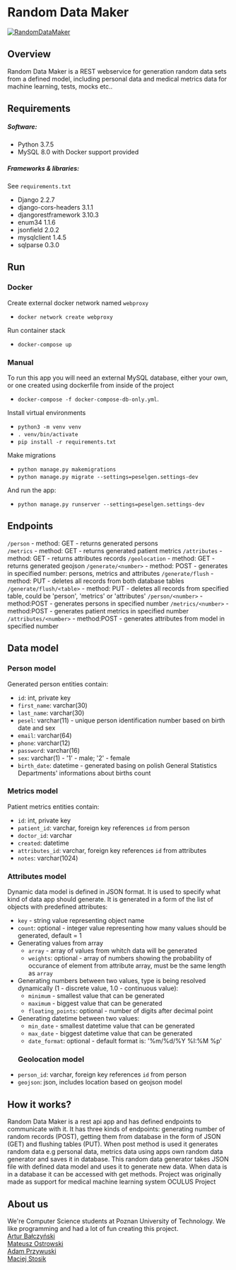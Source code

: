 # Random Data Maker
[![RandomDataMaker](https://circleci.com/gh/RandomDataMaker/rdm-services.svg?style=shield)](https://circleci.com/gh/RandomDataMaker/rdm-services)
## Overview
Random Data Maker is a REST webservice for generation random data sets from a defined model, including personal data and medical metrics data for machine learning, tests, mocks etc..

## Requirements 
##### Software: 
* Python 3.7.5
* MySQL 8.0 with Docker support provided
##### Frameworks & libraries:
See `requirements.txt`
* Django 2.2.7
* django-cors-headers 3.1.1
* djangorestframework 3.10.3
* enum34 1.1.6
* jsonfield 2.0.2
* mysqlclient 1.4.5
* sqlparse 0.3.0

## Run  
### Docker
Create external docker network named `webproxy` 
* `docker network create webproxy`

Run container stack
* `docker-compose up`
### Manual
To run this app you will need an external MySQL database, either your own, or one created using dockerfile from inside of the project
* `docker-compose -f docker-compose-db-only.yml`. 

Install virtual environments 
* `python3 -m venv venv`
 * `. venv/bin/activate`
 * `pip install -r requirements.txt`

Make migrations
* `python manage.py makemigrations`
* `python manage.py migrate --settings=peselgen.settings-dev`

And run the app: 
* `python manage.py runserver --settings=peselgen.settings-dev`

## Endpoints  
`/person` - method: GET - returns generated persons  
`/metrics` - method: GET - returns generated patient metrics 
`/attributes` - method: GET - returns attributes records
`/geolocation` - method: GET -returns generated geojson
`/generate/<number>` - method: POST - generates in specified number: persons, metrics and attributes
`/generate/flush` - method: PUT - deletes all records from both database tables  
`/generate/flush/<table>` - method: PUT - deletes all records from specified table, could be 'person', 'metrics' or 'attributes' 
`/person/<number>` - method:POST - generates persons in specified number
`/metrics/<number>` - method:POST - generates patient metrics in specified number
`/attributes/<number>` - method:POST - generates attributes from model in specified number

  
## Data model  
### Person model  
Generated person entities contain: 
* `id`: int, private key
* `first_name`: varchar(30)
* `last_name`: varchar(30)
* `pesel`: varchar(11) - unique person identification number based on birth date and sex 
* `email`: varchar(64)
* `phone`: varchar(12)
* `password`: varchar(16)
* `sex`: varchar(1) - '1' - male; '2' - female 
* `birth_date`: datetime - generated basing on polish General Statistics Departments' informations about births count 

### Metrics model  
Patient metrics entities contain: 
* `id`: int, private key
* `patient_id`: varchar, foreign key references `id` from person
* `doctor_id`: varchar
* `created`: datetime 
* `attributes_id`: varchar, foreign key references `id` from attributes
* `notes`: varchar(1024) 

### Attributes model 
Dynamic data model is defined in JSON format. It is used to specify what kind of data app should generate. It is generated in a form of the list of objects with predefined attributes:  
* `key` - string value representing object name  
* `count`: optional - integer value representing how many values should be generated, default = 1  
* Generating values from array  
  - `array` - array of values from whitch data will be generated  
  - `weights`: optional - array of numbers showing the probability of occurance of element from attribute array, must be the same length as `array`  
* Generating numbers between two values, type is being resolved dynamically (1 - discrete value, 1.0 - continuous value):  
  - `minimum` - smallest value that can be generated  
  - `maximum` - biggest value that can be generated  
  - `floating_points`: optional - number of digits after decimal point  
* Generating datetime between two values:  
  - `min_date` - smallest datetime value that can be generated  
  - `max_date` - biggest datetime value that can be generated  
  - `date_format`: optional - default format is: '%m/%d/%Y %I:%M %p'
  ### Geolocation model
* `person_id`: varchar, foreign key references `id` from person
* `geojson`: json, includes location based on geojson model

## How it works?
Random Data Maker is a rest api app and has defined endpoints to communicate with it. It has three kinds of endpoints: generating number of random records (POST), getting them from database in the form of JSON (GET) and flushing tables (PUT). When post method is used it generates random data e.g personal data, metrics data using apps own random data generator and saves it in database. This random data generator takes JSON file with defined data model and uses it to generate new data. When data is in a database it can be accessed with get methods. Project was originally made as support for medical machine learning system OCULUS Project

## About us 
We're Computer Science students at Poznan University of Technology. We like programming and had a lot of fun creating this project.  
[Artur Bałczyński](https://github.com/arturbalcz)  
[Mateusz Ostrowski](https://github.com/matostr98)  
[Adam Przywuski](https://github.com/adamprzywuski)  
[Maciej Stosik](https://github.com/SaronTetra)  
